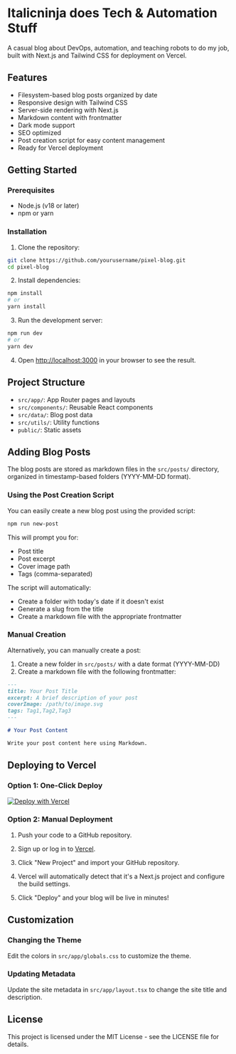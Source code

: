 # Italicninja does Tech & Automation Stuff

A casual blog about DevOps, automation, and teaching robots to do my job, built with Next.js and Tailwind CSS for deployment on Vercel.

## Features

- Filesystem-based blog posts organized by date
- Responsive design with Tailwind CSS
- Server-side rendering with Next.js
- Markdown content with frontmatter
- Dark mode support
- SEO optimized
- Post creation script for easy content management
- Ready for Vercel deployment

## Getting Started

### Prerequisites

- Node.js (v18 or later)
- npm or yarn

### Installation

1. Clone the repository:

```bash
git clone https://github.com/yourusername/pixel-blog.git
cd pixel-blog
```

2. Install dependencies:

```bash
npm install
# or
yarn install
```

3. Run the development server:

```bash
npm run dev
# or
yarn dev
```

4. Open [http://localhost:3000](http://localhost:3000) in your browser to see the result.

## Project Structure

- `src/app/`: App Router pages and layouts
- `src/components/`: Reusable React components
- `src/data/`: Blog post data
- `src/utils/`: Utility functions
- `public/`: Static assets

## Adding Blog Posts

The blog posts are stored as markdown files in the `src/posts/` directory, organized in timestamp-based folders (YYYY-MM-DD format).

### Using the Post Creation Script

You can easily create a new blog post using the provided script:

```bash
npm run new-post
```

This will prompt you for:
- Post title
- Post excerpt
- Cover image path
- Tags (comma-separated)

The script will automatically:
- Create a folder with today's date if it doesn't exist
- Generate a slug from the title
- Create a markdown file with the appropriate frontmatter

### Manual Creation

Alternatively, you can manually create a post:

1. Create a new folder in `src/posts/` with a date format (YYYY-MM-DD)
2. Create a markdown file with the following frontmatter:

```markdown
---
title: Your Post Title
excerpt: A brief description of your post
coverImage: /path/to/image.svg
tags: Tag1,Tag2,Tag3
---

# Your Post Content

Write your post content here using Markdown.
```

## Deploying to Vercel

### Option 1: One-Click Deploy

[![Deploy with Vercel](https://vercel.com/button)](https://vercel.com/new/clone?repository-url=https%3A%2F%2Fgithub.com%2Fyourusername%2Fpixel-blog)

### Option 2: Manual Deployment

1. Push your code to a GitHub repository.

2. Sign up or log in to [Vercel](https://vercel.com).

3. Click "New Project" and import your GitHub repository.

4. Vercel will automatically detect that it's a Next.js project and configure the build settings.

5. Click "Deploy" and your blog will be live in minutes!

## Customization

### Changing the Theme

Edit the colors in `src/app/globals.css` to customize the theme.

### Updating Metadata

Update the site metadata in `src/app/layout.tsx` to change the site title and description.

## License

This project is licensed under the MIT License - see the LICENSE file for details.

